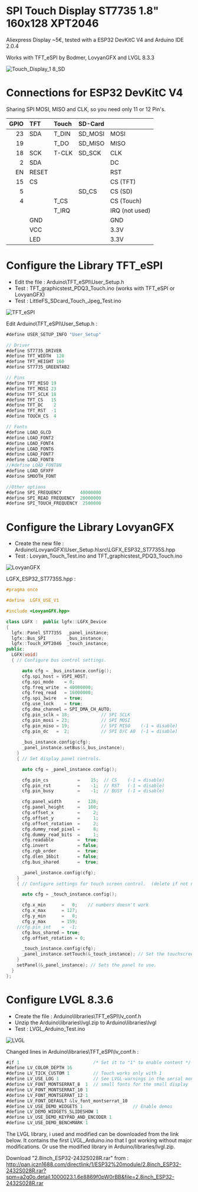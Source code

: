 # SPI Touch Display ST7735 1.8" 160x128 XPT2046

Aliexpress Display ~5€, tested with a ESP32 DevKitC V4 and Arduino IDE 2.0.4

Works with TFT_eSPI by Bodmer, LovyanGFX and LVGL 8.3.3

![Touch_Display_1 8_SD](pictures/Touch_Display_1.8_SD.png)

# Connections for ESP32 DevKitC V4

Sharing SPI MOSI, MISO and CLK, so you need only 11 or 12 Pin's.

| GPIO | TFT   | Touch | SD-Card |                |
| ---: | :---- | :---- | :------ | :------------- |
| 23   | SDA   | T_DIN | SD_MOSI | MOSI           |
| 19   |       | T_DO  | SD_MISO | MISO           |
| 18   | SCK   | T-CLK | SD_SCK  | CLK            |
|  2   | SDA   |       |         | DC             |
| EN   | RESET |       |         | RST            |
| 15   | CS    |       |         | CS  (TFT)      |
|  5   |       |       | SD_CS   | CS  (SD)       |
|  4   |       | T_CS  |         | CS  (Touch)    |
|      |       | T_IRQ |         | IRQ (not used) |
|      | GND   |       |         | GND            |
|      | VCC   |       |         | 3.3V           |
|      | LED   |       |         | 3.3V           |

# Configure the Library TFT_eSPI
- Edit the file : Arduino\TFT_eSPI\User_Setup.h
- Test : TFT_graphicstest_PDQ3_Touch.ino (works with TFT_eSPI or LovyanGFX)
- Test : LittleFS_SDcard_Touch_Jpeg_Test.ino

![TFT_eSPI](pictures/TFT_graphicstest_PDQ3_Touch.jpg)

Edit Arduino\TFT_eSPI\User_Setup.h :

```java
#define USER_SETUP_INFO "User_Setup"

// Driver
#define ST7735_DRIVER 
#define TFT_WIDTH  128
#define TFT_HEIGHT 160
#define ST7735_GREENTAB2

// Pins
#define TFT_MISO 19
#define TFT_MOSI 23
#define TFT_SCLK 18
#define TFT_CS   15
#define TFT_DC    2
#define TFT_RST  -1
#define TOUCH_CS  4

// Fonts
#define LOAD_GLCD
#define LOAD_FONT2
#define LOAD_FONT4
#define LOAD_FONT6
#define LOAD_FONT7
#define LOAD_FONT8
//#define LOAD_FONT8N
#define LOAD_GFXFF
#define SMOOTH_FONT

//Other options
#define SPI_FREQUENCY       40000000 
#define SPI_READ_FREQUENCY  20000000
#define SPI_TOUCH_FREQUENCY  2500000
```
# Configure the Library LovyanGFX
- Create the new file : Arduino\LovyanGFX\User_Setup.h\src\LGFX_ESP32_ST7735S.hpp
- Test : Lovyan_Touch_Test.ino and TFT_graphicstest_PDQ3_Touch.ino

![LovyanGFX](pictures/Lovyan_Touch_Test_02.jpg)

LGFX_ESP32_ST7735S.hpp :

```c++
#pragma once

#define  LGFX_USE_V1

#include <LovyanGFX.hpp>

class LGFX :  public lgfx::LGFX_Device
{
  lgfx::Panel_ST7735S  _panel_instance;
  lgfx::Bus_SPI        _bus_instance;
  lgfx::Touch_XPT2046  _touch_instance;
public:
  LGFX(void)
  { // Configure bus control settings.

      auto cfg = _bus_instance.config();
      cfg.spi_host = VSPI_HOST;
      cfg.spi_mode    = 0;
      cfg.freq_write  = 40000000;
      cfg.freq_read   = 16000000;
      cfg.spi_3wire   = true;
      cfg.use_lock    = true;
      cfg.dma_channel = SPI_DMA_CH_AUTO;
      cfg.pin_sclk = 18;            // SPI SCLK
      cfg.pin_mosi = 23;            // SPI MOSI
      cfg.pin_miso = 19;            // SPI MISO    (-1 = disable)
      cfg.pin_dc   =  2;            // SPI D/C A0  (-1 = disable)
      
      _bus_instance.config(cfg);
      _panel_instance.setBus(&_bus_instance);
    }
    { // Set display panel controls.

      auto cfg = _panel_instance.config();

      cfg.pin_cs           =    15;  // CS    (-1 = disable)
      cfg.pin_rst          =    -1;  // RST   (-1 = disable)
      cfg.pin_busy         =    -1;  // BUSY  (-1 = disable)

      cfg.panel_width      =   128;
      cfg.panel_height     =   160;
      cfg.offset_x         =     2;
      cfg.offset_y         =     1;
      cfg.offset_rotation  =     2;
      cfg.dummy_read_pixel =     8;
      cfg.dummy_read_bits  =     1;
      cfg.readable         =  true;
      cfg.invert           = false;
      cfg.rgb_order        =  true;
      cfg.dlen_16bit       = false;
      cfg.bus_shared       =  true;

      _panel_instance.config(cfg);
    }
    { // Configure settings for touch screen control.  (delete if not necessary)

      auto cfg = _touch_instance.config();

      cfg.x_min      =   0;    // numbers doesn't work
      cfg.x_max      = 127;
      cfg.y_min      =   0;
      cfg.y_max      = 159;
    //cfg.pin_int    =  -1;
      cfg.bus_shared = true;
      cfg.offset_rotation = 0;

      _touch_instance.config(cfg);
      _panel_instance.setTouch(&_touch_instance); // Set the touchscreen to the panel.
    }
    setPanel(&_panel_instance); // Sets the panel to use.
  }
};
```
# Configure LVGL 8.3.6 
- Create the file : Arduino\libraries\TFT_eSPI\lv_conf.h
- Unzip the Arduino\libraries\lvgl.zip to Arduino\libraries\lvgl
- Test : LVGL_Arduino_Test.ino

![LVGL](pictures/LVGL_Widgets.jpg)

Changed lines in Arduino\libraries\TFT_eSPI\lv_conf.h :
```java
#if 1                            /* Set it to "1" to enable content */
#define LV_COLOR_DEPTH 16
#define LV_TICK_CUSTOM 1         // Touch works only with 1
#define LV_USE_LOG 1             // See LVGL-warnings in the serial monitor
#define LV_FONT_MONTSERRAT_8  1  // small fonts for the small display
#define LV_FONT_MONTSERRAT_10 1
#define LV_FONT_MONTSERRAT_12 1
#define LV_FONT_DEFAULT &lv_font_montserrat_10
#define LV_USE_DEMO_WIDGETS 1                   // Enable demos
#define LV_DEMO_WIDGETS_SLIDESHOW 1
#define LV_USE_DEMO_KEYPAD_AND_ENCODER 1
#define LV_USE_DEMO_BENCHMARK 1
```

The LVGL library, i used and modified can be downloaded from the link below. It contains the first LVGL_Arduino.ino that I got working without major modifications. Or use the modified library in Arduino/libraries/lvgl.zip.

Download "2.8inch_ESP32-2432S028R.rar" from : http://pan.jczn1688.com/directlink/1/ESP32%20module/2.8inch_ESP32-2432S028R.rar?spm=a2g0o.detail.1000023.1.6e8869f0pW0rBB&file=2.8inch_ESP32-2432S028R.rar

<!-- unvisible -->
